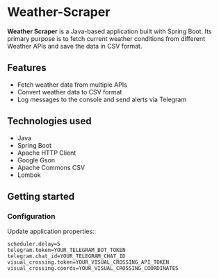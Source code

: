 # Weather-Scraper

**Weather Scraper** is a Java-based application built with Spring Boot. Its primary purpose is to fetch current weather
conditions from different Weather APIs and save the data in CSV format.

## Features

- Fetch weather data from multiple APIs
- Convert weather data to CSV format
- Log messages to the console and send alerts via Telegram

## Technologies used

- Java
- Spring Boot
- Apache HTTP Client
- Google Gson
- Apache Commons CSV
- Lombok

## Getting started

### Configuration

Update application properties::

```properties
scheduler.delay=5
telegram.token=YOUR_TELEGRAM_BOT_TOKEN
telegram.chat_id=YOUR_TELEGRAM_CHAT_ID
visual_crossing.token=YOUR_VISUAL_CROSSING_API_TOKEN
visual_crossing.coords=YOUR_VISUAL_CROSSING_COORDINATES
```
